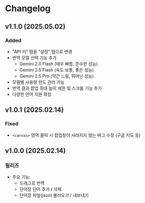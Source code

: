 # Changelog


## v1.1.0 (2025.05.02)

### Added
* "API 키" 탭을 "설정" 탭으로 변경
* 번역 모델 선택 기능 추가
  - Gemini 2.0 Flash (매우 빠름, 준수한 성능)
  - Gemini 2.5 Flash (속도 보통, 좋은 성능)
  - Gemini 2.5 Pro (약간 느림, 뛰어난 성능)
* 모델별 사용량 한도 관리 가능
* 번역 결과 팝업 최대 높이 제한 및 스크롤 기능 추가
* 다양한 언어 지원 확장


## v1.0.1 (2025.02.14)

### Fixed
* `<canvas>` 영역 클릭 시 팝업창이 사라지지 않는 버그 수정 (구글 지도 등)


## v1.0.0 (2025.02.14)

### 릴리즈

* 주요 기능:
	- 드래그로 번역
	- 단어장 단어 추가 / 삭제
	- 단어장 파일(json) 불러오기 / 내보내기